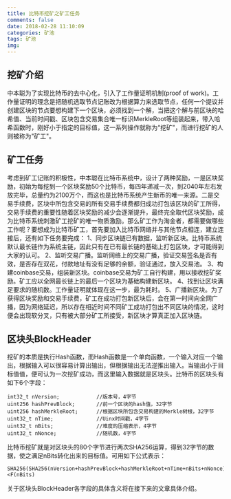 ```yaml
---
title: 比特币挖矿之矿工任务
comments: false
date: 2018-02-28 11:10:09
categories: 矿池
tags: 矿池 
img:
---
```


## 挖矿介绍
中本聪为了实现比特币的去中心化，引入了工作量证明机制(proof of work)。工作量证明的理念是把随机选取节点记账改为根据算力来选取节点，任何一个提议并创建区块的节点要想构建下一个区块，必须找到一个解，当把这个解与前区块的哈希值、当前时间戳、区块包含交易集合唯一标识MerkleRoot等组装起来，带入哈希函数时，刚好小于指定的目标值，这一系列操作就称为“挖矿"，而进行挖矿的人则被称为"矿工"。

## 矿工任务
考虑到矿工记账的积极性，中本聪在比特币系统中，设计了两种奖励，一是区块奖励，初始为每挖到一个区块奖励50个比特币，每四年递减一次，到2040年左右发放完毕，总量约为2100万个，而这也是比特币系统产生新币的唯一来源。二是交易手续费，区块中所包含交易的所有交易手续费都归成功打包该区块的矿工所得，交易手续费的重要性随着区块奖励的减少会逐渐提升，最终完全取代区块奖励，成为比特币系统刺激矿工挖矿的唯一物质激励。那么矿工作为淘金者，都需要做哪些工作呢？要想成为比特币矿工，首先要加入比特币网络并与其他节点相连，建立连接后，还有如下任务要完成：
1、同步区块链已有数据，监听新区块。比特币系统默认最长链作为系统主链，因此只有在已有最长链的基础上打包区块，才可能得到大家的认可。
2、监听交易广播。监听网络上的交易广播，验证交易签名是否有效，是否存在双花，付款地址有没有足够的余额，验证通过，放入交易池。
3、构建coinbase交易，组装新区块。coinbase交易为矿工自行构建，用以接收挖矿奖励。矿工应以全网最长链上的最后一个区块为基础构建新区块。
4、找到让区块满足要求的随机数。工作量证明就体现在这一步，最为耗时。
5、广播新区块。为了获得区块奖励和交易手续费，矿工在成功打包新区块后，会在第一时间向全网广播，因为网络延迟，所以存在相近时间不同矿工成功打包出不同区块的情况，这时便会出现软分叉，只有被大部分矿工所接受，新区块才算真正加入区块链。

## 区块头BlockHeader
挖矿的本质是执行Hash函数，而Hash函数是一个单向函数，一个输入对应一个输出，根据输入可以很容易计算出输出，但根据输出无法逆推出输入。当输出小于目标值值，便可认为一次挖矿成功，而这里输入数据就是区块头。比特币的区块头有如下6个字段：
```
int32_t nVersion;            //版本号，4字节
uint256 hashPrevBlock;       //前一个区块的hash值，32字节
uint256 hashMerkleRoot;      //根据区块所包含交易构建的Merkle树根，32字节
uint32_t nTime;              //Uinx时间戳，4字节
uint32_t nBits;              //难度的压缩表示，4字节
uint32_t nNonce;             //随机数，4字节
```
比特币挖矿就是对区块头的80个字节进行两次SHA256运算，得到32字节的数据，使之满足nBits转化出来的目标值。可用如下公式表示：
```
SHA256(SHA256(nVersion+hashPrevBlock+hashMerkleRoot+nTime+nBits+nNonce))<F(nBits)
```
关于区块头BlockHeader各字段的具体含义将在接下来的文章具体介绍。
